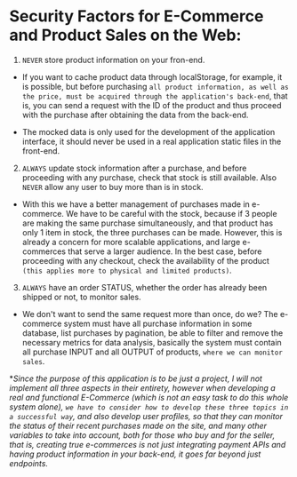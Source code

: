 # Security Factors for E-Commerce and Product Sales on the Web:

1. `NEVER` store product information on your fron-end.

 - If you want to cache product data through localStorage, for example, it is possible, but before purchasing `all product information, as well as the price, must be acquired through the application's back-end`, that is, you can send a request with the ID of the product and thus proceed with the purchase after obtaining the data from the back-end.

 - The mocked data is only used for the development of the application interface, it should never be used in a real application static files in the front-end.

2. `ALWAYS` update stock information after a purchase, and before proceeding with any purchase, check that stock is still available. Also `NEVER` allow any user to buy more than is in stock.

 - With this we have a better management of purchases made in e-commerce. We have to be careful with the stock, because if 3 people are making the same purchase simultaneously, and that product has only 1 item in stock, the three purchases can be made. However, this is already a concern for more scalable applications, and large e-commerces that serve a larger audience. In the best case, before proceeding with any checkout, check the availability of the product `(this applies more to physical and limited products)`.

 3. `ALWAYS` have an order STATUS, whether the order has already been shipped or not, to monitor sales.

- We don't want to send the same request more than once, do we? The e-commerce system must have all purchase information in some database, list purchases by pagination, be able to filter and remove the necessary metrics for data analysis, basically the system must contain all purchase INPUT and all OUTPUT of products, `where we can monitor sales`.

*<i>Since the purpose of this application is to be just a project, I will not implement all three aspects in their entirety, however when developing a real and functional E-Commerce (which is not an easy task to do this whole system alone), `we have to consider how to develop these three topics in a successful way`, and also develop user profiles, so that they can monitor the status of their recent purchases made on the site, and many other variables to take into account, both for those who buy and for the seller, that is, creating true e-commerces is not just integrating payment APIs and having product information in your back-end, it goes far beyond just endpoints.</i>